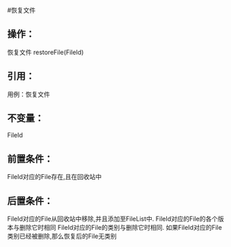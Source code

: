 #恢复文件

## 操作：
恢复文件 restoreFile\(FileId\)

## 引用：
用例：恢复文件

## 不变量：
FileId

## 前置条件：

FileId对应的File存在,且在回收站中

## 后置条件：

FileId对应的File从回收站中移除,并且添加至FileList中.
FileId对应的File的各个版本与删除它时相同
FileId对应的File的类别与删除它时相同.
如果FileId对应的File类别已经被删除,那么恢复后的File无类别

